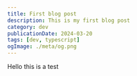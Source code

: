 ```yaml
---
title: First blog post
description: This is my first blog post
category: dev
publicationDate: 2024-03-20
tags: [dev, typescript]
ogImage: ./meta/og.png
---
```


Hello this is a test
